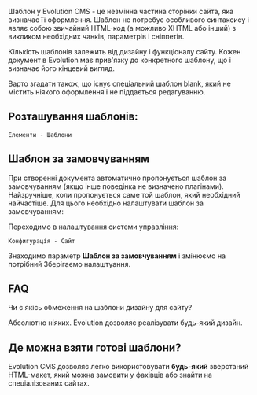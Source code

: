 Шаблон у Evolution CMS - це незмінна  частина сторінки  сайта, яка визначає її оформлення. Шаблон не потребує особливого синтаксису і являє собою звичайний HTML-код (а можливо XHTML або інший) з викликом необхідних чанків, параметрів і сніппетів.

Кількість шаблонів залежить від дизайну і функціоналу сайту. Кожен документ в Evolution має прив'язку до конкретного шаблону, що і визначає його кінцевий вигляд.

Варто згадати також, що існує спеціальний шаблон blank, який не містить ніякого оформлення і не піддається редагуванню.

## Розташування шаблонів: ##
``
Елементи - Шаблони
``

## Шаблон за замовчуванням ##

При створенні документа автоматично пропонується шаблон за замовчуванням (якщо інше поведінка не визначено плагінами).
Найзручніше, коли пропонується саме той шаблон, який необхідний найчастіше. Для цього необхідно налаштувати шаблон за замовчуванням:

Переходимо в налаштування системи управління:
```
Конфигурація - Сайт
```
Знаходимо параметр **Шаблон за замовчуванням** і змінюємо на потрібний
Зберігаємо налаштуання.

## FAQ ##

Чи є якісь обмеження на шаблони дизайну для сайту?

Абсолютно ніяких. Evolution дозволяє реалізувати будь-який дизайн.

## Де можна взяти готові шаблони? ## 

Evolution CMS дозволяє легко використовувати **будь-який** зверстаний HTML-макет, який можна замовити у фахівців або знайти на спеціалізованих сайтах.
